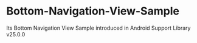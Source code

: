 # Bottom-Navigation-View-Sample
Its Bottom Navigation View Sample introduced in Android Support Library v25.0.0
